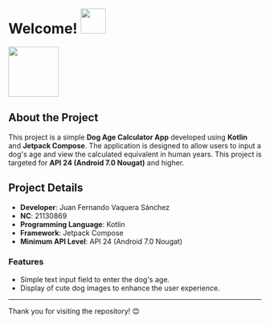<h1>Welcome! <img src="https://user-images.githubusercontent.com/74038190/214644152-52f47eb3-5e31-4f47-8758-05c9468d5596.gif" width="50"></h1>

<img src="https://user-images.githubusercontent.com/74038190/212281763-e6ecd7ef-c4aa-45b6-a97c-f33f6bb592bd.gif" width="100">

## About the Project
This project is a simple **Dog Age Calculator App** developed using **Kotlin** and **Jetpack Compose**. The application is designed to allow users to input a dog's age and view the calculated equivalent in human years. This project is targeted for **API 24 (Android 7.0 Nougat)** and higher.

## Project Details
- **Developer**: Juan Fernando Vaquera Sánchez
- **NC**: 21130869
- **Programming Language**: Kotlin
- **Framework**: Jetpack Compose
- **Minimum API Level**: API 24 (Android 7.0 Nougat)

### Features
- Simple text input field to enter the dog's age.
- Display of cute dog images to enhance the user experience.

---

Thank you for visiting the repository! 😊
